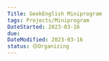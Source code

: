 ```yaml
---
Title: GeekEnglish Miniprogram
tags: Projects/Miniprogram
DateStarted: 2023-03-16
due:
DateModified: 2023-03-16
status: 🟡Organizing
---
```

